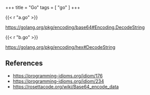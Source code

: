 +++
title = "Go"
tags = [ "go" ]
+++

{{< r "a.go" >}}

<https://golang.org/pkg/encoding/base64#Encoding.DecodeString>

{{< r "b.go" >}}

<https://golang.org/pkg/encoding/hex#DecodeString>

## References

- <https://programming-idioms.org/idiom/176>
- <https://programming-idioms.org/idiom/234>
- <https://rosettacode.org/wiki/Base64_encode_data>

